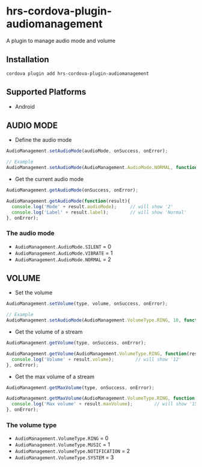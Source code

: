 # hrs-cordova-plugin-audiomanagement
A plugin to manage audio mode and volume

## Installation
`cordova plugin add hrs-cordova-plugin-audiomanagement`

## Supported Platforms

- Android

## AUDIO MODE
- Define the audio mode
```javascript
AudioManagement.setAudioMode(audioMode, onSuccess, onError);

// Example
AudioManagement.setAudioMode(AudioManagement.AudioMode.NORMAL, function(){}, function(){});
```

- Get the current audio mode
```javascript
AudioManagement.getAudioMode(onSuccess, onError);

AudioManagement.getAudioMode(function(result){
  console.log('Mode' + result.audioMode);     // will show '2'
  console.log('Label' + result.label);        // will show 'Normal'
}, onError);
```

### The audio mode
- `AudioManagement.AudioMode.SILENT` = 0
- `AudioManagement.AudioMode.VIBRATE` = 1
- `AudioManagement.AudioMode.NORMAL` = 2

## VOLUME
- Set the volume
```javascript
AudioManagement.setVolume(type, volume, onSuccess, onError);

// Example
AudioManagement.setAudioMode(AudioManagement.VolumeType.RING, 10, function(){}, function(){});
```

- Get the volume of a stream
```javascript
AudioManagement.getVolume(type, onSuccess, onError);

AudioManagement.getVolume(AudioManagement.VolumeType.RING, function(result){  
  console.log('Volume' + result.volume);        // will show '12'
}, onError);
```

- Get the max volume of a stream
```javascript
AudioManagement.getMaxVolume(type, onSuccess, onError);

AudioManagement.getMaxVolume(AudioManagement.VolumeType.RING, function(result){  
  console.log('Max volume' + result.maxVolume);        // will show '15'
}, onError);
```

### The volume type
- `AudioManagement.VolumeType.RING` = 0
- `AudioManagement.VolumeType.MUSIC` = 1
- `AudioManagement.VolumeType.NOTIFICATION` = 2
- `AudioManagement.VolumeType.SYSTEM` = 3

